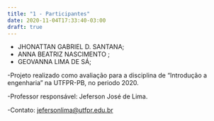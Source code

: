 ```yaml
---
title: "1 - Participantes"
date: 2020-11-04T17:33:40-03:00
draft: true
---
```

- JHONATTAN GABRIEL D. SANTANA;	
- ANNA BEATRIZ NASCIMENTO ;	
- GEOVANNA LIMA DE SÁ;	

-Projeto realizado como avaliação para a disciplina de “Introdução a engenharia” na UTFPR-PB, no periodo 2020.	

-Professor responsável: Jeferson José de Lima.	

-Contato: jefersonlima@utfpr.edu.br